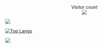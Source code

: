 <p align="center"> 
  Visitor count<br>
  <img src="https://profile-counter.glitch.me/Aryanvbw/count.svg" />
</p>

![](https://github-readme-stats.vercel.app/api?username=xiv3r&show_icons=true&theme=radical&show=reviews,discussions_started,discussions_answered,prs_merged,prs_merged_percentage)


[![Top Langs](https://github-readme-stats.vercel.app/api/top-langs/?username=xiv3r&theme=radical&layout=pie)](https://github.com/xiv3r/github-readme-stats)


![](https://github-readme-streak-stats.herokuapp.com/?user=xiv3r&theme=radical&hide_border=false)
